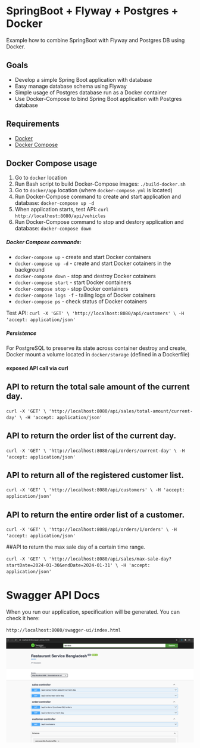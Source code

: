 SpringBoot + Flyway + Postgres + Docker
================================================
Example how to combine SpringBoot with Flyway and Postgres DB using Docker.

Goals
-----
- Develop a simple Spring Boot application with database
- Easy manage database schema using Flyway
- Simple usage of Postgres database run as a Docker container
- Use Docker-Compose to bind Spring Boot application with Postgres database 

Requirements
------------
- [Docker](https://docs.docker.com/install/)
- [Docker Compose](https://docs.docker.com/compose/install/)

Docker Compose usage
--------------------
1. Go to `docker` location
2. Run Bash script to build Docker-Compose images: `./build-docker.sh`
3. Go to `docker/app` location (where `docker-compose.yml` is located)
4. Run Docker-Compose command to create and start application and database: `docker-compose up -d`
5. When application starts, test API: `curl http://localhost:8080/api/vehicles`
6. Run Docker-Compose command to stop and destory application and database: `docker-compose down`

##### Docker Compose commands:
- `docker-compose up` - create and start Docker containers
- `docker-compose up -d` - create and start Docker cotainers in the background
- `docker-compose down` - stop and destroy Docker cotainers
- `docker-compose start` - start Docker containers
- `docker-compose stop` - stop Docker containers
- `docker-compose logs -f` - tailing logs of Docker cotainers
- `docker-compose ps` - check status of Docker cotainers 

Test API: `curl -X 'GET' \ 'http://localhost:8080/api/customers' \ -H 'accept: application/json'`


##### Persistence
For PostgreSQL to preserve its state across container destroy and create, Docker mount a volume located in `docker/storage` (defined in a Dockerfile)


#### exposed API call via curl

## API to return the total sale amount of the current day.

` curl -X 'GET' \ 'http://localhost:8080/api/sales/total-amount/current-day' \ -H 'accept: application/json' `

## API to return the order list of the current day.

` curl -X 'GET' \ 'http://localhost:8080/api/orders/current-day' \ -H 'accept: application/json' `

## API to return all of the registered customer list.

`curl -X 'GET' \ 'http://localhost:8080/api/customers' \ -H 'accept: application/json'`

## API to return the entire order list of a customer.

` curl -X 'GET' \ 'http://localhost:8080/api/orders/1/orders' \ -H 'accept: application/json' `

##API to return the max sale day of a certain time range.

` curl -X 'GET' \ 'http://localhost:8080/api/sales/max-sale-day?startDate=2024-01-30&endDate=2024-01-31' \ -H 'accept: application/json' `


# Swagger API Docs

When you run our application, specification will be generated. You can check it here:

`http://localhost:8080/swagger-ui/index.html`

![Screenshot](swagger-img.png)




